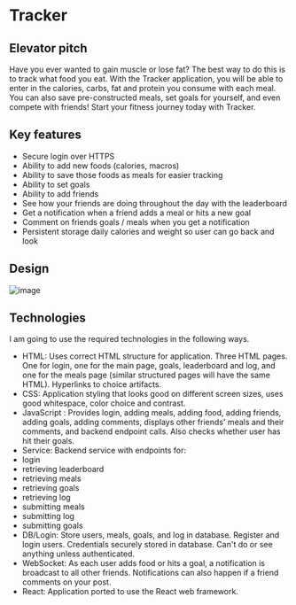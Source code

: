 # Tracker

## Elevator pitch
Have you ever wanted to gain muscle or lose fat? The best way to do this is to track what food you eat. With the Tracker application, you will be able to enter in the calories, carbs, fat and protein you consume with each meal. You can also save pre-constructed meals, set goals for yourself, and even compete with friends! Start your fitness journey today with Tracker.

## Key features
- Secure login over HTTPS
- Ability to add new foods (calories, macros)
- Ability to save those foods as meals for easier tracking
- Ability to set goals
- Ability to add friends
- See how your friends are doing throughout the day with the leaderboard
- Get a notification when a friend adds a meal or hits a new goal
- Comment on friends goals / meals when you get a notification
- Persistent storage daily calories and weight so user can go back and look

## Design
![image](https://github.com/krewdreele/startup/assets/97317394/ee11bd46-104e-4dc8-8d66-43e606e3ac59)

## Technologies
I am going to use the required technologies in the following ways.
- HTML: Uses correct HTML structure for application. Three HTML pages. One for login, one for the main page, goals, leaderboard and log, and one for the meals page (similar structured pages will have the same HTML). Hyperlinks to choice artifacts.
- CSS: Application styling that looks good on different screen sizes, uses good whitespace, color choice and contrast. 
- JavaScript : Provides login, adding meals, adding food, adding friends, adding goals, adding comments, displays other friends' meals and their comments, and backend endpoint calls. Also checks whether user has hit their goals.
- Service: Backend service with endpoints for:
- login
- retrieving leaderboard
- retrieving meals
- retrieving goals
- retrieving log
- submitting meals
- submitting log
- submitting goals
- DB/Login: Store users, meals, goals, and log in database. Register and login users. Credentials securely stored in database. Can't do or see anything unless authenticated.
- WebSocket: As each user adds food or hits a goal, a notification is broadcast to all other friends. Notifications can also happen if a friend comments on your post.
- React: Application ported to use the React web framework.

